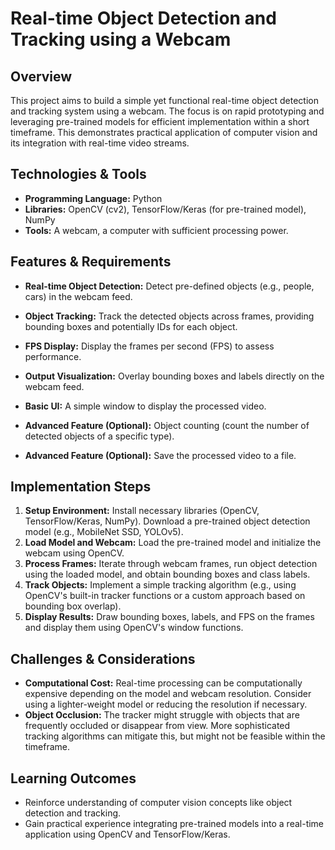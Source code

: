 # Real-time Object Detection and Tracking using a Webcam

## Overview
This project aims to build a simple yet functional real-time object detection and tracking system using a webcam.  The focus is on rapid prototyping and leveraging pre-trained models for efficient implementation within a short timeframe. This demonstrates practical application of computer vision and its integration with real-time video streams.

## Technologies & Tools
- **Programming Language:** Python
- **Libraries:** OpenCV (cv2), TensorFlow/Keras (for pre-trained model), NumPy
- **Tools:**  A webcam, a computer with sufficient processing power.


## Features & Requirements
- **Real-time Object Detection:** Detect pre-defined objects (e.g., people, cars) in the webcam feed.
- **Object Tracking:** Track the detected objects across frames, providing bounding boxes and potentially IDs for each object.
- **FPS Display:** Display the frames per second (FPS) to assess performance.
- **Output Visualization:** Overlay bounding boxes and labels directly on the webcam feed.
- **Basic UI:** A simple window to display the processed video.

- **Advanced Feature (Optional):** Object counting (count the number of detected objects of a specific type).
- **Advanced Feature (Optional):** Save the processed video to a file.

## Implementation Steps
1. **Setup Environment:** Install necessary libraries (OpenCV, TensorFlow/Keras, NumPy). Download a pre-trained object detection model (e.g., MobileNet SSD, YOLOv5).
2. **Load Model and Webcam:** Load the pre-trained model and initialize the webcam using OpenCV.
3. **Process Frames:**  Iterate through webcam frames, run object detection using the loaded model, and obtain bounding boxes and class labels.
4. **Track Objects:** Implement a simple tracking algorithm (e.g., using OpenCV's built-in tracker functions or a custom approach based on bounding box overlap).
5. **Display Results:** Draw bounding boxes, labels, and FPS on the frames and display them using OpenCV's window functions.


## Challenges & Considerations
- **Computational Cost:**  Real-time processing can be computationally expensive depending on the model and webcam resolution.  Consider using a lighter-weight model or reducing the resolution if necessary.
- **Object Occlusion:**  The tracker might struggle with objects that are frequently occluded or disappear from view.  More sophisticated tracking algorithms can mitigate this, but might not be feasible within the timeframe.

## Learning Outcomes
- Reinforce understanding of computer vision concepts like object detection and tracking.
- Gain practical experience integrating pre-trained models into a real-time application using OpenCV and TensorFlow/Keras.


